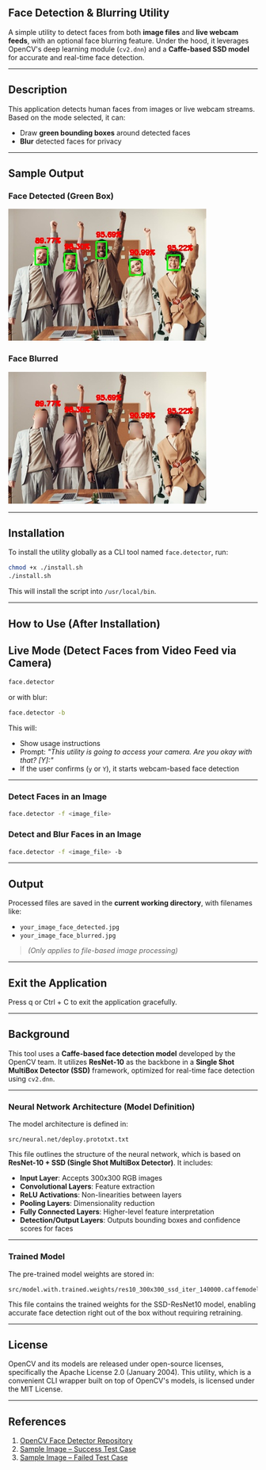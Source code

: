 ## Face Detection & Blurring Utility

A simple utility to detect faces from both **image files** and **live webcam feeds**, with an optional face blurring feature.
Under the hood, it leverages OpenCV's deep learning module (`cv2.dnn`) and a **Caffe-based SSD model** for accurate and real-time face detection.

---

## Description

This application detects human faces from images or live webcam streams. Based on the mode selected, it can:

- Draw **green bounding boxes** around detected faces
- **Blur** detected faces for privacy

---

## Sample Output

### Face Detected (Green Box)
![Face Detected](sample.images/img.detected.jpg)

### Face Blurred
![Face Blurred](sample.images/img.blurred.jpg)

---

## Installation

To install the utility globally as a CLI tool named `face.detector`, run:

```bash
chmod +x ./install.sh
./install.sh
```

This will install the script into `/usr/local/bin`.

---

## How to Use (After Installation)

## Live Mode (Detect Faces from Video Feed via Camera)

```bash
face.detector
```
or with blur:
```bash
face.detector -b
```

This will:
- Show usage instructions
- Prompt: _"This utility is going to access your camera. Are you okay with that? [Y]:"_
- If the user confirms (`y` or `Y`), it starts webcam-based face detection

---

### Detect Faces in an Image
```bash
face.detector -f <image_file>
```

### Detect and Blur Faces in an Image
```bash
face.detector -f <image_file> -b
```

---

## Output

Processed files are saved in the **current working directory**, with filenames like:

- `your_image_face_detected.jpg`
- `your_image_face_blurred.jpg`

> _(Only applies to file-based image processing)_

---

## Exit the Application

Press q or Ctrl + C to exit the application gracefully.

---

## Background

This tool uses a **Caffe-based face detection model** developed by the OpenCV team. It utilizes **ResNet-10** as the backbone in a **Single Shot MultiBox Detector (SSD)** framework, optimized for real-time face detection using `cv2.dnn`.

---

### Neural Network Architecture (Model Definition)

The model architecture is defined in:

```
src/neural.net/deploy.prototxt.txt
```

This file outlines the structure of the neural network, which is based on **ResNet-10 + SSD (Single Shot MultiBox Detector)**. It includes:

- **Input Layer**: Accepts 300x300 RGB images 
- **Convolutional Layers**: Feature extraction 
- **ReLU Activations**: Non-linearities between layers
- **Pooling Layers**: Dimensionality reduction
- **Fully Connected Layers**: Higher-level feature interpretation
- **Detection/Output Layers**: Outputs bounding boxes and confidence scores for faces

---

### Trained Model

The pre-trained model weights are stored in:

```
src/model.with.trained.weights/res10_300x300_ssd_iter_140000.caffemodel
```

This file contains the trained weights for the SSD-ResNet10 model, enabling accurate face detection right out of the box without requiring retraining.

---

## License

OpenCV and its models are released under open-source licenses, specifically the Apache License 2.0 (January 2004). This utility, which is a convenient CLI wrapper built on top of OpenCV's models, is licensed under the MIT License.

---

## References

1. [OpenCV Face Detector Repository](https://github.com/opencv/opencv/tree/master/samples/dnn/face_detector)
2. [Sample Image – Success Test Case](https://www.pexels.com/photo/3184419/)
3. [Sample Image – Failed Test Case](https://www.pexels.com/photo/a-group-of-people-sitting-on-a-couch-playing-video-games-23495570/)
